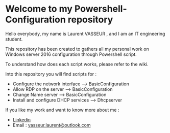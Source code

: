 # Welcome to my Powershell-Configuration repository
Hello everybody, my name is Laurent VASSEUR , and I am an IT engineering student.

This repository has been created to gathers all my personal work on Windows server 2016 configuration through Powershell script. 

To understand how does each script works, please refer to the wiki. 

Into this repository you will find scripts for :
* Configure the network interface --> BasicConfiguration
* Allow RDP on the server --> BasicConfiguration
* Change Name server --> BasicConfiguration
* Install and configure DHCP services --> Dhcpserver

If you like my work and want to know more about me : 
* [Linkedin](https://www.linkedin.com/in/laurent-vasseur-b87b60130/)
* Email : vasseur.laurent@outlook.com
